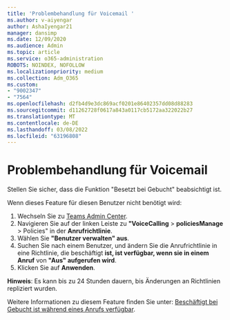 ```yaml
---
title: 'Problembehandlung für Voicemail '
ms.author: v-aiyengar
author: AshaIyengar21
manager: dansimp
ms.date: 12/09/2020
ms.audience: Admin
ms.topic: article
ms.service: o365-administration
ROBOTS: NOINDEX, NOFOLLOW
ms.localizationpriority: medium
ms.collection: Adm_O365
ms.custom:
- "9002347"
- "7564"
ms.openlocfilehash: d2fb4d9e3dc869acf0201e86402357dd08d88283
ms.sourcegitcommit: d11262728f0617a843a0117cb5172aa322022b27
ms.translationtype: MT
ms.contentlocale: de-DE
ms.lasthandoff: 03/08/2022
ms.locfileid: "63196808"
---
```

# <a name="troubleshooting-voicemail"></a>Problembehandlung für Voicemail

Stellen Sie sicher, dass die Funktion "Besetzt bei Gebucht" beabsichtigt ist.

Wenn dieses Feature für diesen Benutzer nicht benötigt wird:

1. Wechseln Sie zu [Teams Admin Center](https://admin.teams.microsoft.com/policies/calling).
1. Navigieren Sie auf der linken Leiste zu **"VoiceCalling** >  **policiesManage** >  Policies" in der **Anrufrichtlinie**.
1. Wählen Sie **"Benutzer verwalten" aus**.
1. Suchen Sie nach einem Benutzer, und ändern Sie die Anrufrichtlinie in eine Richtlinie, die beschäftigt **ist, ist verfügbar, wenn sie in einem Anruf** von **"Aus" aufgerufen wird**.
1. Klicken Sie auf **Anwenden**.

**Hinweis**: Es kann bis zu 24 Stunden dauern, bis Änderungen an Richtlinien repliziert wurden.

Weitere Informationen zu diesem Feature finden Sie unter: [Beschäftigt bei Gebucht ist während eines Anrufs verfügbar](https://docs.microsoft.com/microsoftteams/teams-calling-policy#busy-on-busy-is-available-while-in-a-call).
